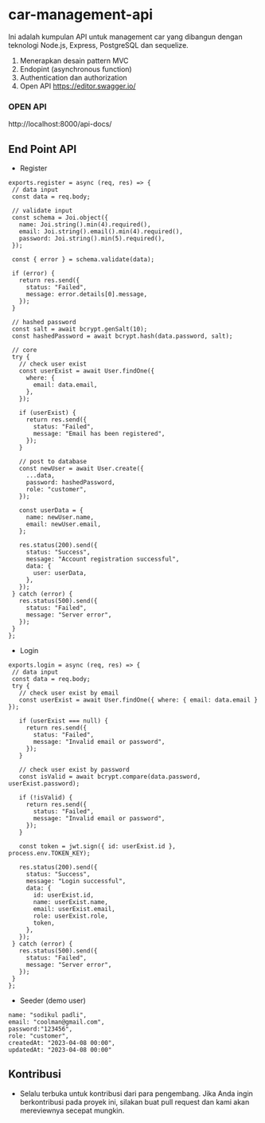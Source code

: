 # car-management-api

Ini adalah kumpulan API untuk management car yang dibangun dengan teknologi Node.js, Express, PostgreSQL dan sequelize.
1. Menerapkan desain pattern MVC
2. Endopint (asynchronous function)
3. Authentication dan authorization
3. Open API https://editor.swagger.io/

### OPEN API
http://localhost:8000/api-docs/

 
 ## End Point API 
 - Register
 ```
 exports.register = async (req, res) => {
  // data input
  const data = req.body;

  // validate input
  const schema = Joi.object({
    name: Joi.string().min(4).required(),
    email: Joi.string().email().min(4).required(),
    password: Joi.string().min(5).required(),
  });

  const { error } = schema.validate(data);

  if (error) {
    return res.send({
      status: "Failed",
      message: error.details[0].message,
    });
  }

  // hashed password
  const salt = await bcrypt.genSalt(10);
  const hashedPassword = await bcrypt.hash(data.password, salt);

  // core
  try {
    // check user exist
    const userExist = await User.findOne({
      where: {
        email: data.email,
      },
    });

    if (userExist) {
      return res.send({
        status: "Failed",
        message: "Email has been registered",
      });
    }

    // post to database
    const newUser = await User.create({
      ...data,
      password: hashedPassword,
      role: "customer",
    });

    const userData = {
      name: newUser.name,
      email: newUser.email,
    };

    res.status(200).send({
      status: "Success",
      message: "Account registration successful",
      data: {
        user: userData,
      },
    });
  } catch (error) {
    res.status(500).send({
      status: "Failed",
      message: "Server error",
    });
  }
};
 ```
- Login 
 ```
 exports.login = async (req, res) => {
  // data input
  const data = req.body;
  try {
    // check user exist by email
    const userExist = await User.findOne({ where: { email: data.email } });

    if (userExist === null) {
      return res.send({
        status: "Failed",
        message: "Invalid email or password",
      });
    }

    // check user exist by password
    const isValid = await bcrypt.compare(data.password, userExist.password);

    if (!isValid) {
      return res.send({
        status: "Failed",
        message: "Invalid email or password",
      });
    }

    const token = jwt.sign({ id: userExist.id }, process.env.TOKEN_KEY);

    res.status(200).send({
      status: "Success",
      message: "Login successful",
      data: {
        id: userExist.id,
        name: userExist.name,
        email: userExist.email,
        role: userExist.role,
        token,
      },
    });
  } catch (error) {
    res.status(500).send({
      status: "Failed",
      message: "Server error",
    });
  }
};
 ```
- Seeder (demo user)
```
name: "sodikul padli",
email: "coolman@gmail.com",
password:"123456",
role: "customer",
createdAt: "2023-04-08 00:00",
updatedAt: "2023-04-08 00:00"
```

## Kontribusi
- Selalu terbuka untuk kontribusi dari para pengembang. Jika Anda ingin berkontribusi pada proyek ini, silakan buat pull request dan kami akan mereviewnya secepat mungkin.
